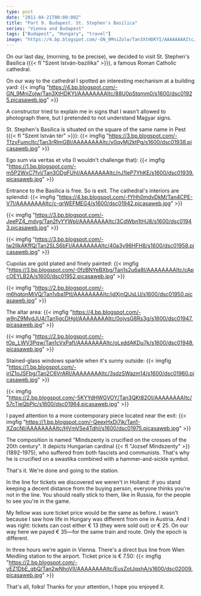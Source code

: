 ```yaml
---
type: post
date: "2011-04-21T00:00:00Z"
title: "Part 9. Budapest. St. Stephen's Basilica"
series: "Vienna and Budapest"
tags: ["Budapest", "Hungary", "travel"]
image: "https://4.bp.blogspot.com/-GN_9MniZolw/Tan3XtHDKYI/AAAAAAAAItc/88U0pStqmm0/s1600/dsc01925.picasaweb.jpg"
---
```


On our last day, (morning, to be precise), we decided to visit St. Stephen's Basilica ({{< fl "Szent István-bazilika" >}}), a famous Roman Catholic cathedral.

On our way to the cathedral I spotted an interesting mechanism at a building yard:
{{< imgfig "https://4.bp.blogspot.com/-GN_9MniZolw/Tan3XtHDKYI/AAAAAAAAItc/88U0pStqmm0/s1600/dsc01925.picasaweb.jpg" >}}

A constructor tried to explain me in signs that I wasn't allowed to photograph there, but I pretended to not understand Magyar signs.

<!--more-->

St. Stephen's Basilica is situated on the square of the same name in Pest ({{< fl "Szent István tér" >}}):
{{< imgfig "https://3.bp.blogspot.com/-TfzvFumcItc/Tan3rRlmGBI/AAAAAAAAItc/y0qyMj2ktPg/s1600/dsc01938.picasaweb.jpg" >}}

Ego sum via veritas et vita (I wouldn't challenge that):
{{< imgfig "https://1.bp.blogspot.com/-m5P2WxC7fvI/Tan3ODgFUhI/AAAAAAAAItc/nJ1leP7YhKE/s1600/dsc01939.picasaweb.jpg" >}}

Entrance to the Basilica is free. So is exit. The cathedral's interiors are splendid:
{{< imgfig "https://4.bp.blogspot.com/-fYHh0mdvDkM/Tan4CPE-V7I/AAAAAAAAItc/c-qrWEFMEG4/s1600/dsc01942.picasaweb.jpg" >}}

{{< imgfig "https://3.bp.blogspot.com/-JeePZ4_mdvg/Tan2fvYYWpI/AAAAAAAAItc/3CdWbn1tHJ8/s1600/dsc01943.picasaweb.jpg" >}}

{{< imgfig "https://3.bp.blogspot.com/-Iw2IIkAKffQ/Tan2SLS6bFI/AAAAAAAAItc/40a3y96HFH8/s1600/dsc01958.picasaweb.jpg" >}}

Cupolas are gold plated and finely painted:
{{< imgfig "https://3.bp.blogspot.com/-0fzBNYeBXbg/Tan1s2u6a8I/AAAAAAAAItc/cApcOEYLB2A/s1600/dsc01952.picasaweb.jpg" >}}

{{< imgfig "https://2.bp.blogspot.com/-m6hqtonMiVQ/Tan1vba1PtI/AAAAAAAAItc/jdXjnQlJsLU/s1600/dsc01950.picasaweb.jpg" >}}

The altar area:
{{< imgfig "https://4.bp.blogspot.com/-w9nZ9MvdJU4/Tan1jgcDHgI/AAAAAAAAItc/0ojysG8Rs3g/s1600/dsc01947.picasaweb.jpg" >}}

{{< imgfig "https://2.bp.blogspot.com/-tOp_LWV3Pqw/Tan1cVxPafI/AAAAAAAAItc/oLxddAKDu7k/s1600/dsc01948.picasaweb.jpg" >}}

Stained-glass windows sparkle when it's sunny outside:
{{< imgfig "https://1.bp.blogspot.com/-irIZ1oJSFbg/Tan2C6VrARI/AAAAAAAAItc/3sdzSWazm14/s1600/dsc01960.picasaweb.jpg" >}}

{{< imgfig "https://2.bp.blogspot.com/-5KYYdHWGVOY/Tan3QKt82OI/AAAAAAAAItc/57cTieQbPlc/s1600/dsc01964.picasaweb.jpg" >}}

I payed attention to a more contemporary piece located near the exit:
{{< imgfig "https://1.bp.blogspot.com/-QeexHxDi7jk/Tan1-XZqcNI/AAAAAAAAItc/HVmVSe4TdhI/s1600/dsc01975.picasaweb.jpg" >}}

The composition is named "Mindszenty is crucified on the crosses of the 20th century". It depicts Hungarian cardinal {{< fl "Jozsef Mindszenty" >}} (1892-1975), who suffered from both fascists and communists. That's why he is crucified on a swastika combined with a hammer-and-sickle symbol.

That's it. We're done and going to the station.

In the line for tickets we discovered we weren't in Holland: if you stand keeping a decent distance from the buying person, everyone thinks you're not in the line. You should really stick to them, like in Russia, for the people to see you're in the game.

My fellow was sure ticket price would be the same as before. I wasn't because I saw how life in Hungary was different from one in Austria. And I was right: tickets can cost either € 13 (they were sold out) or € 25. On our way here we payed € 35—for the same train and route. Only the epoch is different.

In three hours we're again in Vienna. There's a direct bus line from Wien Meidling station to the airport. Ticket price is € 7.50:
{{< imgfig "https://2.bp.blogspot.com/-yEZ1DbE_gbQ/Tan2wNhoVII/AAAAAAAAItc/EusZotJqxhA/s1600/dsc02009.picasaweb.jpg" >}}

That's all, folks! Thanks for your attention, I hope you enjoyed it.
